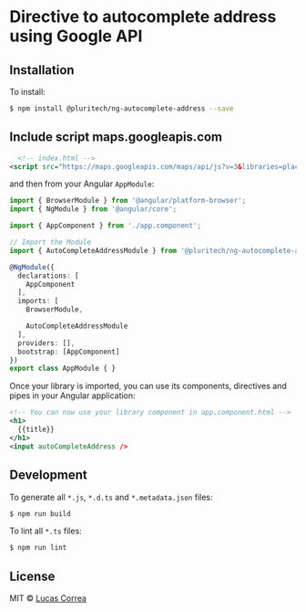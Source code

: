 # Directive to autocomplete address using Google API

## Installation

To install:

```bash
$ npm install @pluritech/ng-autocomplete-address --save
```

## Include script maps.googleapis.com
```xml
  <!-- index.html -->
<script src="https://maps.googleapis.com/maps/api/js?v=3&libraries=places"></script>
```

and then from your Angular `AppModule`:

```typescript
import { BrowserModule } from '@angular/platform-browser';
import { NgModule } from '@angular/core';

import { AppComponent } from './app.component';

// Import the Module
import { AutoCompleteAddressModule } from '@pluritech/ng-autocomplete-address';

@NgModule({
  declarations: [
    AppComponent
  ],
  imports: [
    BrowserModule,

    AutoCompleteAddressModule
  ],
  providers: [],
  bootstrap: [AppComponent]
})
export class AppModule { }
```

Once your library is imported, you can use its components, directives and pipes in your Angular application:

```xml
<!-- You can now use your library component in app.component.html -->
<h1>
  {{title}}
</h1>
<input autoCompleteAddress />
```

## Development

To generate all `*.js`, `*.d.ts` and `*.metadata.json` files:

```bash
$ npm run build
```

To lint all `*.ts` files:

```bash
$ npm run lint
```

## License

MIT © [Lucas Correa](mailto:lucasccorrea@gmail.com)
